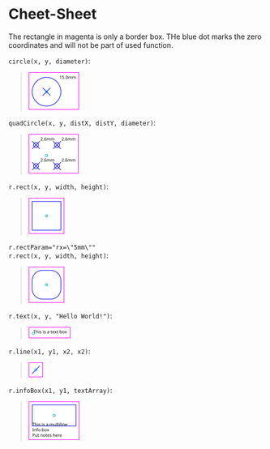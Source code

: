 # Cheet-Sheet

The rectangle in magenta is only a border box. THe blue dot marks the zero coordinates and will not be part of used function.

`circle(x, y, diameter)`:  
>![test](example_circle.png)

`quadCircle(x, y, distX, distY, diameter)`:  
>![](example_quadCircle.png)

`r.rect(x, y, width, height)`:  
>![test](example_rect.png)

`r.rectParam="rx=\"5mm\""`  
`r.rect(x, y, width, height)`:  
>![test](example_rect_rounded.png)

`r.text(x, y, "Hello World!")`:  
>![test](example_text.png)

`r.line(x1, y1, x2, x2)`:  
>![test](example_line.png)

`r.infoBox(x1, y1, textArray)`:  
>![test](example_info_box.png)

